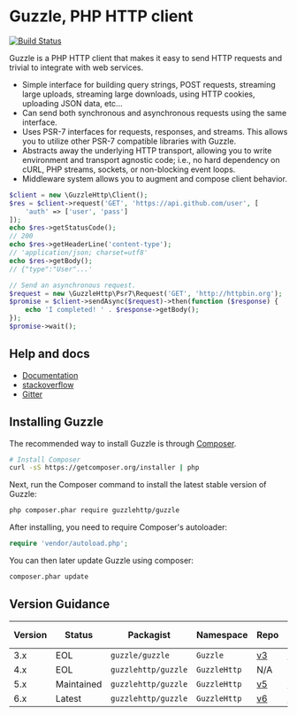 Guzzle, PHP HTTP client
=======================

[![Build Status](https://travis-ci.org/guzzle/guzzle.svg?branch=master)](https://travis-ci.org/guzzle/guzzle)

Guzzle is a PHP HTTP client that makes it easy to send HTTP requests and
trivial to integrate with web services.

- Simple interface for building query strings, POST requests, streaming large
  uploads, streaming large downloads, using HTTP cookies, uploading JSON data,
  etc...
- Can send both synchronous and asynchronous requests using the same interface.
- Uses PSR-7 interfaces for requests, responses, and streams. This allows you
  to utilize other PSR-7 compatible libraries with Guzzle.
- Abstracts away the underlying HTTP transport, allowing you to write
  environment and transport agnostic code; i.e., no hard dependency on cURL,
  PHP streams, sockets, or non-blocking event loops.
- Middleware system allows you to augment and compose client behavior.

```php
$client = new \GuzzleHttp\Client();
$res = $client->request('GET', 'https://api.github.com/user', [
    'auth' => ['user', 'pass']
]);
echo $res->getStatusCode();
// 200
echo $res->getHeaderLine('content-type');
// 'application/json; charset=utf8'
echo $res->getBody();
// {"type":"User"...'

// Send an asynchronous request.
$request = new \GuzzleHttp\Psr7\Request('GET', 'http://httpbin.org');
$promise = $client->sendAsync($request)->then(function ($response) {
    echo 'I completed! ' . $response->getBody();
});
$promise->wait();
```

## Help and docs

- [Documentation](http://guzzlephp.org/)
- [stackoverflow](http://stackoverflow.com/questions/tagged/guzzle)
- [Gitter](https://gitter.im/guzzle/guzzle)


## Installing Guzzle

The recommended way to install Guzzle is through
[Composer](http://getcomposer.org).

```bash
# Install Composer
curl -sS https://getcomposer.org/installer | php
```

Next, run the Composer command to install the latest stable version of Guzzle:

```bash
php composer.phar require guzzlehttp/guzzle
```

After installing, you need to require Composer's autoloader:

```php
require 'vendor/autoload.php';
```

You can then later update Guzzle using composer:

 ```bash
composer.phar update
 ```


## Version Guidance

| Version | Status      | Packagist           | Namespace    | Repo                | Docs                | PSR-7 |
|---------|-------------|---------------------|--------------|---------------------|---------------------|-------|
| 3.x     | EOL         | `guzzle/guzzle`     | `Guzzle`     | [v3][guzzle-3-repo] | [v3][guzzle-3-docs] | No    |
| 4.x     | EOL         | `guzzlehttp/guzzle` | `GuzzleHttp` | N/A                 | N/A                 | No    |
| 5.x     | Maintained  | `guzzlehttp/guzzle` | `GuzzleHttp` | [v5][guzzle-5-repo] | [v5][guzzle-5-docs] | No    |
| 6.x     | Latest      | `guzzlehttp/guzzle` | `GuzzleHttp` | [v6][guzzle-6-repo] | [v6][guzzle-6-docs] | Yes   |

[guzzle-3-repo]: https://github.com/guzzle/guzzle3
[guzzle-5-repo]: https://github.com/guzzle/guzzle/tree/5.3
[guzzle-6-repo]: https://github.com/guzzle/guzzle
[guzzle-3-docs]: http://guzzle3.readthedocs.org/en/latest/
[guzzle-5-docs]: http://guzzle.readthedocs.org/en/5.3/
[guzzle-6-docs]: http://guzzle.readthedocs.org/en/latest/
